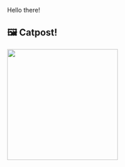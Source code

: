 Hello there!



## 🖼️ Catpost!

<sub>
    <img src="https://cdn2.thecatapi.com/images/a79.jpg" height="256">
</sub>

